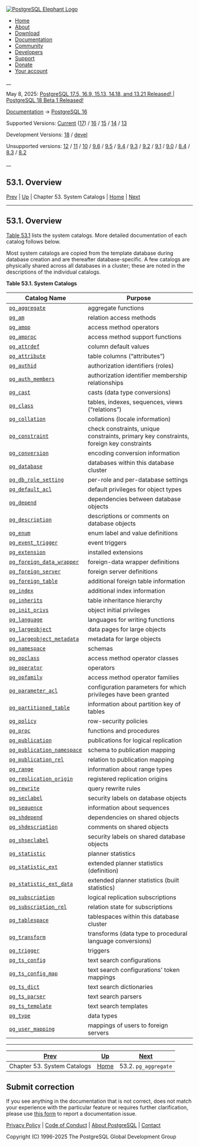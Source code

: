 [ ![PostgreSQL Elephant Logo](/media/img/about/press/elephant.png) ](/)

  * [Home](/ "Home")
  * [About](/about/ "About")
  * [Download](/download/ "Download")
  * [Documentation](/docs/ "Documentation")
  * [Community](/community/ "Community")
  * [Developers](/developer/ "Developers")
  * [Support](/support/ "Support")
  * [Donate](/about/donate/ "Donate")
  * [Your account](/account/ "Your account")

__

May 8, 2025: [ PostgreSQL 17.5, 16.9, 15.13, 14.18, and 13.21 Released! ](/about/news/postgresql-175-169-1513-1418-and-1321-released-3072/) | [ PostgreSQL 18 Beta 1 Released! ](/about/news/postgresql-18-beta-1-released-3070/)

[Documentation](/docs/ "Documentation") -> [PostgreSQL
16](/docs/16/index.html)

Supported Versions: [Current](/docs/current/catalogs-overview.html "PostgreSQL
17 - 53.1. Overview") ([17](/docs/17/catalogs-overview.html "PostgreSQL 17 -
53.1. Overview")) / [16](/docs/16/catalogs-overview.html "PostgreSQL 16 -
53.1. Overview") / [15](/docs/15/catalogs-overview.html "PostgreSQL 15 -
53.1. Overview") / [14](/docs/14/catalogs-overview.html "PostgreSQL 14 -
53.1. Overview") / [13](/docs/13/catalogs-overview.html "PostgreSQL 13 -
53.1. Overview")

Development Versions: [18](/docs/18/catalogs-overview.html "PostgreSQL 18 -
53.1. Overview") / [devel](/docs/devel/catalogs-overview.html "PostgreSQL
devel - 53.1. Overview")

Unsupported versions: [12](/docs/12/catalogs-overview.html "PostgreSQL 12 -
53.1. Overview") / [11](/docs/11/catalogs-overview.html "PostgreSQL 11 -
53.1. Overview") / [10](/docs/10/catalogs-overview.html "PostgreSQL 10 -
53.1. Overview") / [9.6](/docs/9.6/catalogs-overview.html "PostgreSQL 9.6 -
53.1. Overview") / [9.5](/docs/9.5/catalogs-overview.html "PostgreSQL 9.5 -
53.1. Overview") / [9.4](/docs/9.4/catalogs-overview.html "PostgreSQL 9.4 -
53.1. Overview") / [9.3](/docs/9.3/catalogs-overview.html "PostgreSQL 9.3 -
53.1. Overview") / [9.2](/docs/9.2/catalogs-overview.html "PostgreSQL 9.2 -
53.1. Overview") / [9.1](/docs/9.1/catalogs-overview.html "PostgreSQL 9.1 -
53.1. Overview") / [9.0](/docs/9.0/catalogs-overview.html "PostgreSQL 9.0 -
53.1. Overview") / [8.4](/docs/8.4/catalogs-overview.html "PostgreSQL 8.4 -
53.1. Overview") / [8.3](/docs/8.3/catalogs-overview.html "PostgreSQL 8.3 -
53.1. Overview") / [8.2](/docs/8.2/catalogs-overview.html "PostgreSQL 8.2 -
53.1. Overview")

__

53.1. Overview  
---  
[Prev](catalogs.html "Chapter 53. System Catalogs")  | [Up](catalogs.html "Chapter 53. System Catalogs") | Chapter 53. System Catalogs | [Home](index.html "PostgreSQL 16.9 Documentation") |  [Next](catalog-pg-aggregate.html "53.2. pg_aggregate")  
  
* * *

## 53.1. Overview #

[Table 53.1](catalogs-overview.html#CATALOG-TABLE "Table 53.1. System
Catalogs") lists the system catalogs. More detailed documentation of each
catalog follows below.

Most system catalogs are copied from the template database during database
creation and are thereafter database-specific. A few catalogs are physically
shared across all databases in a cluster; these are noted in the descriptions
of the individual catalogs.

**Table  53.1. System Catalogs**

Catalog Name | Purpose  
---|---  
[`pg_aggregate`](catalog-pg-aggregate.html "53.2. pg_aggregate") | aggregate functions  
[`pg_am`](catalog-pg-am.html "53.3. pg_am") | relation access methods  
[`pg_amop`](catalog-pg-amop.html "53.4. pg_amop") | access method operators  
[`pg_amproc`](catalog-pg-amproc.html "53.5. pg_amproc") | access method support functions  
[`pg_attrdef`](catalog-pg-attrdef.html "53.6. pg_attrdef") | column default values  
[`pg_attribute`](catalog-pg-attribute.html "53.7. pg_attribute") | table columns (“attributes”)  
[`pg_authid`](catalog-pg-authid.html "53.8. pg_authid") | authorization identifiers (roles)  
[`pg_auth_members`](catalog-pg-auth-members.html "53.9. pg_auth_members") | authorization identifier membership relationships  
[`pg_cast`](catalog-pg-cast.html "53.10. pg_cast") | casts (data type conversions)  
[`pg_class`](catalog-pg-class.html "53.11. pg_class") | tables, indexes, sequences, views (“relations”)  
[`pg_collation`](catalog-pg-collation.html "53.12. pg_collation") | collations (locale information)  
[`pg_constraint`](catalog-pg-constraint.html "53.13. pg_constraint") | check constraints, unique constraints, primary key constraints, foreign key constraints  
[`pg_conversion`](catalog-pg-conversion.html "53.14. pg_conversion") | encoding conversion information  
[`pg_database`](catalog-pg-database.html "53.15. pg_database") | databases within this database cluster  
[`pg_db_role_setting`](catalog-pg-db-role-setting.html "53.16. pg_db_role_setting") | per-role and per-database settings  
[`pg_default_acl`](catalog-pg-default-acl.html "53.17. pg_default_acl") | default privileges for object types  
[`pg_depend`](catalog-pg-depend.html "53.18. pg_depend") | dependencies between database objects  
[`pg_description`](catalog-pg-description.html "53.19. pg_description") | descriptions or comments on database objects  
[`pg_enum`](catalog-pg-enum.html "53.20. pg_enum") | enum label and value definitions  
[`pg_event_trigger`](catalog-pg-event-trigger.html "53.21. pg_event_trigger") | event triggers  
[`pg_extension`](catalog-pg-extension.html "53.22. pg_extension") | installed extensions  
[`pg_foreign_data_wrapper`](catalog-pg-foreign-data-wrapper.html "53.23. pg_foreign_data_wrapper") | foreign-data wrapper definitions  
[`pg_foreign_server`](catalog-pg-foreign-server.html "53.24. pg_foreign_server") | foreign server definitions  
[`pg_foreign_table`](catalog-pg-foreign-table.html "53.25. pg_foreign_table") | additional foreign table information  
[`pg_index`](catalog-pg-index.html "53.26. pg_index") | additional index information  
[`pg_inherits`](catalog-pg-inherits.html "53.27. pg_inherits") | table inheritance hierarchy  
[`pg_init_privs`](catalog-pg-init-privs.html "53.28. pg_init_privs") | object initial privileges  
[`pg_language`](catalog-pg-language.html "53.29. pg_language") | languages for writing functions  
[`pg_largeobject`](catalog-pg-largeobject.html "53.30. pg_largeobject") | data pages for large objects  
[`pg_largeobject_metadata`](catalog-pg-largeobject-metadata.html "53.31. pg_largeobject_metadata") | metadata for large objects  
[`pg_namespace`](catalog-pg-namespace.html "53.32. pg_namespace") | schemas  
[`pg_opclass`](catalog-pg-opclass.html "53.33. pg_opclass") | access method operator classes  
[`pg_operator`](catalog-pg-operator.html "53.34. pg_operator") | operators  
[`pg_opfamily`](catalog-pg-opfamily.html "53.35. pg_opfamily") | access method operator families  
[`pg_parameter_acl`](catalog-pg-parameter-acl.html "53.36. pg_parameter_acl") | configuration parameters for which privileges have been granted  
[`pg_partitioned_table`](catalog-pg-partitioned-table.html "53.37. pg_partitioned_table") | information about partition key of tables  
[`pg_policy`](catalog-pg-policy.html "53.38. pg_policy") | row-security policies  
[`pg_proc`](catalog-pg-proc.html "53.39. pg_proc") | functions and procedures  
[`pg_publication`](catalog-pg-publication.html "53.40. pg_publication") | publications for logical replication  
[`pg_publication_namespace`](catalog-pg-publication-namespace.html "53.41. pg_publication_namespace") | schema to publication mapping  
[`pg_publication_rel`](catalog-pg-publication-rel.html "53.42. pg_publication_rel") | relation to publication mapping  
[`pg_range`](catalog-pg-range.html "53.43. pg_range") | information about range types  
[`pg_replication_origin`](catalog-pg-replication-origin.html "53.44. pg_replication_origin") | registered replication origins  
[`pg_rewrite`](catalog-pg-rewrite.html "53.45. pg_rewrite") | query rewrite rules  
[`pg_seclabel`](catalog-pg-seclabel.html "53.46. pg_seclabel") | security labels on database objects  
[`pg_sequence`](catalog-pg-sequence.html "53.47. pg_sequence") | information about sequences  
[`pg_shdepend`](catalog-pg-shdepend.html "53.48. pg_shdepend") | dependencies on shared objects  
[`pg_shdescription`](catalog-pg-shdescription.html "53.49. pg_shdescription") | comments on shared objects  
[`pg_shseclabel`](catalog-pg-shseclabel.html "53.50. pg_shseclabel") | security labels on shared database objects  
[`pg_statistic`](catalog-pg-statistic.html "53.51. pg_statistic") | planner statistics  
[`pg_statistic_ext`](catalog-pg-statistic-ext.html "53.52. pg_statistic_ext") | extended planner statistics (definition)  
[`pg_statistic_ext_data`](catalog-pg-statistic-ext-data.html "53.53. pg_statistic_ext_data") | extended planner statistics (built statistics)  
[`pg_subscription`](catalog-pg-subscription.html "53.54. pg_subscription") | logical replication subscriptions  
[`pg_subscription_rel`](catalog-pg-subscription-rel.html "53.55. pg_subscription_rel") | relation state for subscriptions  
[`pg_tablespace`](catalog-pg-tablespace.html "53.56. pg_tablespace") | tablespaces within this database cluster  
[`pg_transform`](catalog-pg-transform.html "53.57. pg_transform") | transforms (data type to procedural language conversions)  
[`pg_trigger`](catalog-pg-trigger.html "53.58. pg_trigger") | triggers  
[`pg_ts_config`](catalog-pg-ts-config.html "53.59. pg_ts_config") | text search configurations  
[`pg_ts_config_map`](catalog-pg-ts-config-map.html "53.60. pg_ts_config_map") | text search configurations' token mappings  
[`pg_ts_dict`](catalog-pg-ts-dict.html "53.61. pg_ts_dict") | text search dictionaries  
[`pg_ts_parser`](catalog-pg-ts-parser.html "53.62. pg_ts_parser") | text search parsers  
[`pg_ts_template`](catalog-pg-ts-template.html "53.63. pg_ts_template") | text search templates  
[`pg_type`](catalog-pg-type.html "53.64. pg_type") | data types  
[`pg_user_mapping`](catalog-pg-user-mapping.html "53.65. pg_user_mapping") | mappings of users to foreign servers  
  
  

* * *

[Prev](catalogs.html "Chapter 53. System Catalogs")  | [Up](catalogs.html "Chapter 53. System Catalogs") |  [Next](catalog-pg-aggregate.html "53.2. pg_aggregate")  
---|---|---  
Chapter 53. System Catalogs  | [Home](index.html "PostgreSQL 16.9 Documentation") |  53.2. `pg_aggregate`  
  
## Submit correction

If you see anything in the documentation that is not correct, does not match
your experience with the particular feature or requires further clarification,
please use [this form](/account/comments/new/16/catalogs-overview.html/) to
report a documentation issue.

[Privacy Policy](/about/privacypolicy) | [Code of Conduct](/about/policies/coc/) | [About PostgreSQL](/about/) | [Contact](/about/contact/)  

Copyright (C) 1996-2025 The PostgreSQL Global Development Group

